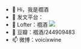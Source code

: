 - 👋 Hi，我是禤酒
- 👀 发文平台：
- 🌱 Lofter：禤酒    ![](https://github-readme-stats.vercel.app/api?username=xuanjiu1107)
- 💞️ 豆瓣：禤酒/244909483
- 📫 微博：voicixwine

<!---
xuanjiu1107/xuanjiu1107 is a ✨ special ✨ repository because its `README.md` (this file) appears on your GitHub profile.
You can click the Preview link to take a look at your changes.
--->
